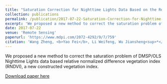 ```yaml
---
title: "Saturation Correction for Nighttime Lights Data Based on the Relative NDVI"
collection: publications
permalink: /publication/2017-07-22-Saturation-Correction-for-Nighttime-Lights-Data-Based-on-the-Relative-NDVI
excerpt: 'We proposed a new method to correct the saturation problem of DMSP/OLS Nighttime Lights data based relative normalized difference vegetation index (RNDVI), a new constructed vegetation index.'
date: 2017-07-22
venue: 'Remote Sensing'
paperurl: 'https://www.mdpi.com/2072-4292/9/7/759'
citation: 'Wang Zheng, <b>Yao Fei</b>, Li Weifeng, Wu Jiansheng<sup>*</sup>. 2017. Saturation Correction for Nighttime Lights Data Based on the Relative NDVI. <u><i>Remote Sensing</i></u>. 9(7): 759.'
---
```

We proposed a new method to correct the saturation problem of DMSP/OLS Nighttime Lights data based relative normalized difference vegetation index (RNDVI), a new constructed vegetation index.

[Download paper here](https://www.mdpi.com/2072-4292/9/7/759)
